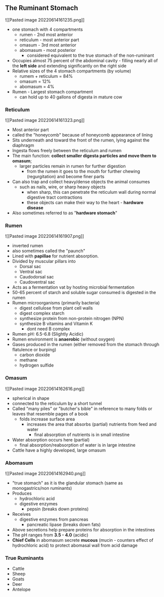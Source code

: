 ## The Ruminant Stomach
![[Pasted image 20220614161235.png]]
- one stomach with 4 compartments
	- rumen - 2nd most anterior
	- reticulum - most anterior part
	- omasum - 3rd most anterior
	- abomasum - most posterior
		- considered equivalent to the true stomach of the non-ruminant
- Occupies almost 75 percent of the abdominal cavity - filling nearly all of the **left side** and extending significantly on the right side
- Relative sizes of the 4 stomach compartments (by volume)
	- rumem + reticulum = 84%
	- omasum = 12%
	- abomasum = 4%
- Rumen - Largest stomach compartment
	- can hold up to 40 gallons of digesta in mature cow

### Reticulum
![[Pasted image 20220614161323.png]]
- Most anterior part
- called the "honeycomb" because of honeycomb appearance of lining
- Sits underneath and toward the front of the rumen, lying against the diaphragm
- Ingesta flows freely between the reticulum and rumen
- The main function: **collect smaller digesta particles and move them to omasum**; 
	- larger particles remain in rumen for further digestion
		- from the rumen it goes to the mouth for further chewing (regurgitation) and become finer parts
- Can also trap and collect heavy/dense objects the animal consumes
	- such as nails, wire, or sharp heavy objects
		- when sharp, this can penetrate the reticulum wall during normal digestive tract contractions 
		- these objects can make their way to the heart - **hardware disease**
- Also sometimes referred to as "**hardware stomach**"

### Rumen
![[Pasted image 20220614161907.png]]
- inverted rumen
- also sometimes called the "paunch"
- Lined with **papillae** for nutrient absorption.
- Divided by muscular pillars into 
	- Dorsal sac
	- Ventral sac
	- Caudodorsal sac
	- Caudoventral sac
- Acts as a fermentation vat by hosting microbial fermentation
- 50-65 percent of starch and soluble sugar consumed is digested in the rumen
- Rumen microorganisms (primarily bacteria)
	- digest cellulose from plant cell walls
	- digest complex starch
	- synthesize protein from non-protein nitrogen (NPN)
	- synthesize B vitamins and Vitamin K
		- dont need B complex
- Rumen pH: 6.5-6.8 (Slightly Acidic)
- Rumen environment is **anaerobic** (without oxygen)
- Gases produced in the rumen (either removed from the stomach through flatulence or burping)
	- carbon dioxide
	- methane
	- hydrogen sulfide

### Omasum
![[Pasted image 20220614162616.png]]
- spherical in shape
- connected to the reticulum by a short tunnel
- Called "many piles" or "butcher's bible" in reference to many folds or leaves that resemble pages of a book
	- folds increase surface area
		- increases the area that absorbs (partial) nutrients from feed and water 
			- final absorption of nutrients is in small intestine
- Water absorption occurs here (partial)
	- final absorption/reabsorption of water is in large intestine
- Cattle have a highly developed, large omasum

### Abomasum
![[Pasted image 20220614162940.png]]
- "true stomach" as it is the glandular stomach (same as monogastrics/non ruminants)
- Produces
	- hydrochloric acid
	- digestive enzymes
		- pepsin (breaks down proteins)
- Receives
	- digestive enzymes from pancreas
		- pancreatic lipase (breaks down fats)
- Above secretions help prepare proteins for absorption in the intestines
- The pH ranges from **3.5 - 4.0** (acidic)
- **Chief Cells** in abomasum secrete **mucous** (mucin - counters effect of hydrochloric acid) to protect abomasal wall from acid damage



### True Ruminants
- Cattle
- Sheep
- Goats
- Deer
- Antelope


